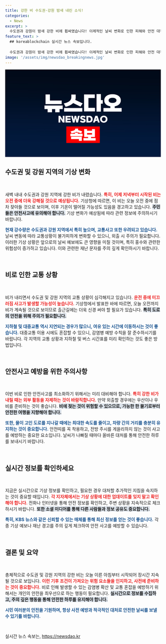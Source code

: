 ```yaml
---
title: 강한 비 수도권·강원 밤새 내린 소식!
categories:
  - News
excerpt: >
  수도권과 강원이 밤새 강한 비에 휩싸였습니다! 이례적인 날씨 변화로 인한 피해와 안전 대책을 긴급 보도합니다. 지금 바로 확인하세요!
feature_text: >
  ## koreablockchain 실시간 뉴스 속보입니다.

  수도권과 강원이 밤새 강한 비에 휩싸였습니다! 이례적인 날씨 변화로 인한 피해와 안전 대책을 긴급 보도합니다. 지금 바로 확인하세요!
image: '/assets/img/newsdao_breakingnews.jpg'
---
```


<p><img src="/assets/img/newsdao_breakingnews.jpg" alt="koreablockchain 속보" /></p>

<h2 data-ke-size="size26">수도권 및 강원 지역의 기상 변화</h2>

<p data-ke-size="size16">&nbsp;</p>

<p>새벽 내내 수도권과 강원 지역에 강한 비가 내렸습니다. <b><span style="color: #ee2323;">특히, 어제 저녁부터 시작된 비는 오전 중에 더욱 강해질 것으로 예상됩니다.</span></b> 기상청에 따르면, 이 비는 오늘 오전 중에 점차 잦아들 것으로 보이며, 이후 기온이 떨어질 가능성도 있음을 경고하고 있습니다. <b><span style="background-color: #21538527;">주민들은 안전사고에 유의해야 합니다.</span></b> 기상 변화가 예상됨에 따라 관련 정보에 주의하시기 바랍니다. </p>

<p><b><span style="color: #1a5490;">현재 강수량은 수도권과 강원 지역에서 특히 높으며, 교통사고 또한 우려되고 있습니다.</span></b> 날씨 변동에 따라 교통상황이 불가피하게 변화할 수 있으니, 외출 시 주의가 필요합니다. 이러한 기상 상황은 앞으로의 날씨 예보에도 큰 영향을 미칠 것이며, 특히 홍수와 관련한 위험성이 증가하고 있습니다. 이와 관련한 재난 문자를 주의 깊게 확인하시기 바랍니다.</p>

<p data-ke-size="size16">&nbsp;</p>

<h2 data-ke-size="size26">비로 인한 교통 상황</h2>

<p data-ke-size="size16">&nbsp;</p>

<p>비가 내리면서 수도권 및 강원 지역의  교통 상황이 심각해지고 있습니다. <b><span style="color: #ee2323;">운전 중에 미끄러짐 사고가 발생할 가능성이 높습니다.</span></b> 기상청에서 발표한 바에 따르면, 오늘 오전까지 비가 계속될 것으로 보이므로 출근길에는 더욱 신경 써야 할 필요가 있습니다. <b><span style="background-color: #21538527;">특히 도로의 안전을 위해 주의가 필요합니다.</span></b></p>

<p><b><span style="color: #1a5490;">지하철 및 대중교통 역시 지연되는 경우가 많으니, 여유 있는 시간에 이동하시는 것이 좋습니다.</span></b> 대중교통 이용 시에도 혼잡할 수 있으니, 감염병 예방 수칙을 잘 준수하시기를 바랍니다. 각 지역의 교통 상황과 지하철 및 버스 시간표를 미리 확인하는 것도 좋은 방법입니다.</p>

<p data-ke-size="size16">&nbsp;</p>

<h2 data-ke-size="size26">안전사고 예방을 위한 주의사항</h2>

<p data-ke-size="size16">&nbsp;</p>

<p>이번 비로 인한 안전사고를 최소화하기 위해서는 미리 대비해야 합니다. <b><span style="color: #ee2323;">특히 강한 비가 내릴 때는 외부 활동을 자제하는 것이 바람직합니다.</span></b> 만약 외출할 경우에는 우산이나 우비를 준비하는 것이 좋습니다. <b><span style="background-color: #21538527;">비에 젖는 것이 위험할 수 있으므로, 가능한 한 물기로부터 안전한 여행을 지향해야 합니다.</span></b></p>

<p><b><span style="color: #1a5490;">또한, 물이 고인 도로를 지나갈 때에는 최대한 속도를 줄이고, 차량 간의 거리를 충분히 유지하는 것이 중요합니다.</span></b> 안전띠를 꼭 착용하고, 전방 주시를 게을리하지 않는 것이 사고를 예방하는 중요한 요소입니다. 날씨가 나빠질 때마다 올바른 대처를 통해 안전한 하루를 보내시기 바랍니다.</p>

<p data-ke-size="size16">&nbsp;</p>

<h2 data-ke-size="size26">실시간 정보를 확인하세요</h2>

<p data-ke-size="size16">&nbsp;</p>

<p>지금은 실시간으로 기상 정보를 확인하고, 필요한 경우 대처할 추가적인 지침을 숙지하는 것이 중요할 때입니다. <b><span style="color: #ee2323;">각 지자체에서는 기상 상황에 대한 업데이트를 잊지 말고 확인해야 합니다.</span></b> 전화나 인터넷을 통해 안전 정보를 확인하고, 주변 상황을 지속적으로 체크하시기 바랍니다. <b><span style="background-color: #21538527;">또한 소셜 미디어를 통해 다른 사람들과 정보 공유도 중요합니다.</span></b></p>

<p><b><span style="color: #1a5490;">특히, KBS 뉴스와 같은 신뢰할 수 있는 매체를 통해 최신 정보를 얻는 것이 좋습니다.</span></b> 각종 기상 예보나 재난 경고를 주의 깊게 체크하여 안전 사고를 예방할 수 있습니다. </p>

<p data-ke-size="size16">&nbsp;</p>

<h2 data-ke-size="size26">결론 및 요약</h2>

<p data-ke-size="size16">&nbsp;</p>

<p>총체적으로 수도권 및 강원 지역의 강한 비는 오늘 이른 아침부터 시작되어 장시간 지속될 것으로 보입니다. <b><span style="color: #ee2323;">이런 기후 조건이 가져오는 위험 요소들을 인지하고, 사전에 준비하는 것이 중요합니다.</span></b> 비로 인해 발생할 수 있는 감염병 확산 및 교통 혼잡을 예방하기 위해서는 개인의 안전을 최우선으로 하는 행동이 필요합니다. <b><span style="background-color: #21538527;">실시간으로 정보를 수집하고, 주의 깊은 행동을 통해 안전한 하루를 유지해야 합니다.</span></b></p>

<p><b><span style="color: #1a5490;">시민 여러분의 안전을 기원하며, 항상 사전 예방과 적극적인 대처로 안전한 날씨를 보낼 수 있기를 바랍니다.</span></b> </p>

<p data-ke-size="size16">&nbsp;</p>
실시간 뉴스 속보는, <a href="https://newsdao.kr" rel="dofollow">https://newsdao.kr</a>


